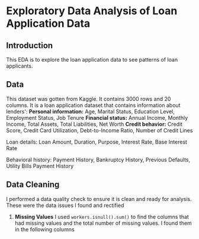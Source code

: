 # Exploratory Data Analysis of Loan Application Data
## Introduction
This EDA is to explore the loan application data to see patterns of loan applicants.

## Data
This dataset was gotten from Kaggle. It contains 3000 rows and 20 columns. It is a loan application dataset that contains information about lenders':
**Personal information:** Age, Marital Status, Education Level, Employment Status, Job Tenure
**Financial status:** Annual Income, Monthly Income, Total Assets, Total Liabilities, Net Worth
**Credit behavior:** Credit Score, Credit Card Utilization, Debt-to-Income Ratio, Number of Credit Lines


Loan details: Loan Amount, Duration, Purpose, Interest Rate, Base Interest Rate


Behavioral history: Payment History, Bankruptcy History, Previous Defaults, Utility Bills Payment History

## Data Cleaning
I performed a data quality check to ensure it is clean and ready for analysis.
These were the data issues I found and rectified
1. **Missing Values**
I used ``` workers.isnull().sum() ``` to find the columns that had missing values and the total number of missing values. I found them in the following columns
